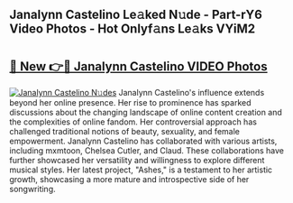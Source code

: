 ## Janalynn Castelino Le𝚊ked N𝚞de - Part-rY6 Video Photos - Hot Onlyf𝚊ns Le𝚊ks VYiM2

# <h2><a href="http://ab38151.deff.icu/?id=Janalynn+Castelino">🔗 New 👉🔴 Janalynn Castelino VIDEO Photos</a></h2>

[![Janalynn Castelino N𝚞des](https://i.imgur.com/rIISA9y.gif)](http://ab38151.deff.icu/?id=Janalynn+Castelino)
Janalynn Castelino's influence extends beyond her online presence. Her rise to prominence has sparked discussions about the changing landscape of online content creation and the complexities of online fandom. Her controversial approach has challenged traditional notions of beauty, sexuality, and female empowerment. Janalynn Castelino has collaborated with various artists, including mxmtoon, Chelsea Cutler, and Claud. These collaborations have further showcased her versatility and willingness to explore different musical styles. Her latest project, "Ashes," is a testament to her artistic growth, showcasing a more mature and introspective side of her songwriting.
